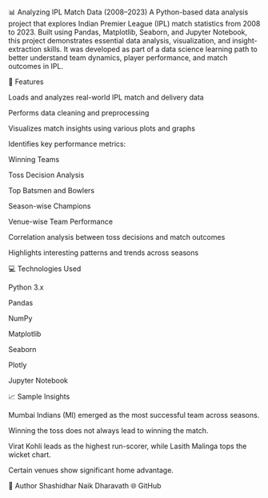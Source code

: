 📊 Analyzing IPL Match Data (2008–2023)
A Python-based data analysis project that explores Indian Premier League (IPL) match statistics from 2008 to 2023. Built using Pandas, Matplotlib, Seaborn, and 
Jupyter Notebook, this project demonstrates essential data analysis, visualization, and insight-extraction skills. It was developed as part of a data science 
learning path to better understand team dynamics, player performance, and match outcomes in IPL.

📌 Features

Loads and analyzes real-world IPL match and delivery data

Performs data cleaning and preprocessing

Visualizes match insights using various plots and graphs

Identifies key performance metrics:

Winning Teams

Toss Decision Analysis

Top Batsmen and Bowlers

Season-wise Champions

Venue-wise Team Performance

Correlation analysis between toss decisions and match outcomes

Highlights interesting patterns and trends across seasons

💻 Technologies Used

Python 3.x

Pandas

NumPy

Matplotlib

Seaborn

Plotly

Jupyter Notebook

📈 Sample Insights

Mumbai Indians (MI) emerged as the most successful team across seasons.

Winning the toss does not always lead to winning the match.

Virat Kohli leads as the highest run-scorer, while Lasith Malinga tops the wicket chart.

Certain venues show significant home advantage.

📌 Author
Shashidhar Naik Dharavath
🌐 GitHub

